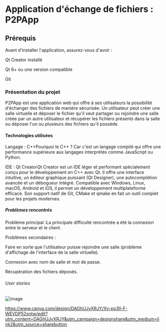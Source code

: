 # Application d'échange de fichiers : P2PApp

## Prérequis

Avant d'installer l'application, assurez-vous d'avoir :

Qt Creator installé

Qt 6+ ou une version compatible

Git

### Présentation du projet

P2PApp est une application web qui offre à ses utilisateurs la possibilité d'échanger des fichiers de manière sécurisée. Un utilisateur peut créer une salle virtuelle et déposer le fichier qu'il veut partager ou rejoindre une salle créée par un autre utilisateur et récupérer les fichiers présents dans la salle ou déposer l'un ou plusieurs des fichiers qu'il possède.

#### Technologies utilisées

Langage : C++Pourquoi le C++ ? Car c'est un langage compilé qui offre une performance supérieure aux langages interprétés comme JavaScript ou Python.

IDE : Qt CreatorQt Creator est un IDE léger et performant spécialement conçu pour le développement en C++ avec Qt. Il offre une interface intuitive, un éditeur graphique puissant (Qt Designer), une autocomplétion avancée et un débogueur intégré. Compatible avec Windows, Linux, macOS, Android et iOS, il permet un développement multiplateforme efficace. Son support natif de Git, CMake et qmake en fait un outil complet pour les projets modernes.

##### Problèmes rencontrés

Problème principal :La principale difficulté rencontrée a été la connexion entre le serveur et le client.

Problèmes secondaires :

Faire en sorte que l'utilisateur puisse rejoindre une salle (problème d'affichage de l'interface de la salle virtuelle).

Connexion avec nom de salle et mot de passe.

Récupération des fichiers déposés.


###### User stories 


![image](https://github.com/user-attachments/assets/d43f1a8c-1187-4142-8973-749e9ccfee32)


https://www.canva.com/design/DAGhUJvXRJY/Xy-po3ll-F-WEVDP52sntw/edit?utm_content=DAGhUJvXRJY&utm_campaign=designshare&utm_medium=link2&utm_source=sharebutton

